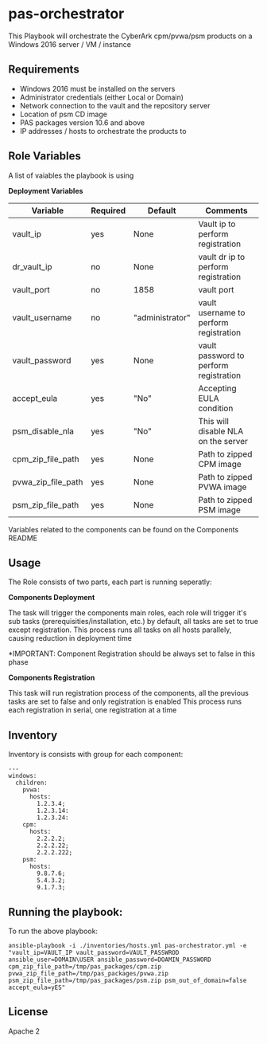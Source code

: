 # pas-orchestrator

This Playbook will orchestrate the CyberArk cpm/pvwa/psm products on a Windows 2016 server / VM / instance

Requirements
------------

- Windows 2016 must be installed on the servers
- Administrator credentials (either Local or Domain)
- Network connection to the vault and the repository server
- Location of psm CD image
- PAS packages version 10.6 and above
- IP addresses / hosts to orchestrate the products to


## Role Variables

A list of vaiables the playbook is using

**Deployment Variables**

| Variable                         | Required     | Default                                                                        | Comments                                 |
|----------------------------------|--------------|--------------------------------------------------------------------------------|------------------------------------------|
| vault_ip                         | yes          | None                                                                           | Vault ip to perform registration         |
| dr_vault_ip                      | no           | None                                                                           | vault dr ip to perform registration      |
| vault_port                       | no           | 1858                                                                           | vault port                               |
| vault_username                   | no           | "administrator"                                                                | vault username to perform registration   |
| vault_password                   | yes          | None                                                                           | vault password to perform registration   |
| accept_eula                      | yes          | "No"                                                                           | Accepting EULA condition                 |
| psm_disable_nla                  | yes          | "No"                                                                           | This will disable NLA on the server      |
| cpm_zip_file_path                | yes          | None                                                                           | Path to zipped CPM image                 |
| pvwa_zip_file_path               | yes          | None                                                                           | Path to zipped PVWA image                |
| psm_zip_file_path                | yes          | None                                                                           | Path to zipped PSM image                 |


Variables related to the components can be found on the Components README

## Usage

The Role consists of two parts, each part is running seperatly:

**Components Deployment**

The task will trigger the components main roles, each role will trigger it's sub tasks (prerequisities/installation, etc.)
by default, all tasks are set to true except registration.
This process runs all tasks on all hosts parallely, causing reduction in deployment time

*IMPORTANT: Component Registration should be always set to false in this phase

**Components Registration**

This task will run registration process of the components, all the previous tasks are set to false and only registration is enabled
This process runs each registration in serial, one registration at a time

## Inventory

Inventory is consists with group for each component:

    ---
    windows:
      children:
        pvwa:
          hosts:
            1.2.3.4;
            1.2.3.14:
            1.2.3.24:
        cpm:
          hosts:
            2.2.2.2;
            2.2.2.22;
            2.2.2.222;
        psm:
          hosts:
            9.8.7.6;
            5.4.3.2;
            9.1.7.3;


## Running the  playbook:

To run the above playbook:

    ansible-playbook -i ./inventories/hosts.yml pas-orchestrator.yml -e "vault_ip=VAULT_IP vault_password=VAULT_PASSWROD ansible_user=DOMAIN\USER ansible_password=DOAMIN_PASSWORD cpm_zip_file_path=/tmp/pas_packages/cpm.zip pvwa_zip_file_path=/tmp/pas_packages/pvwa.zip psm_zip_file_path=/tmp/pas_packages/psm.zip psm_out_of_domain=false accept_eula=yES"

## License

Apache 2
